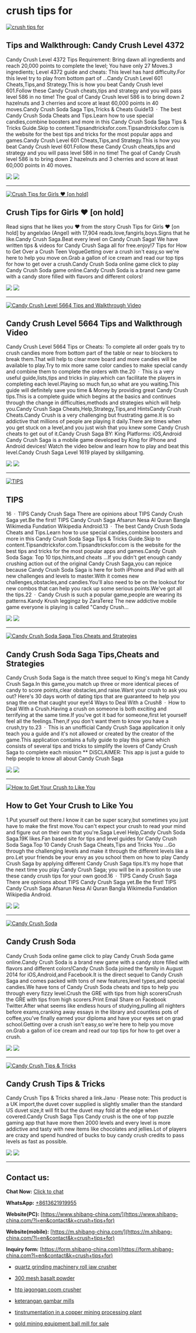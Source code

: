 # crush tips for

<a href="https://swt.shibang-china.com/?l=en&img&k=crush+tips+for" target="_blank">![crush tips for](http://static.shibang-china.com/all-800x300/760.jpg)</a>

## Tips and Walkthrough: Candy Crush Level 4372
Candy Crush Level 4372 Tips Requirement: Bring dawn all ingredients and reach 20,000 points to complete the level; You have only 27 Moves.3 ingredients; Level 4372 guide and cheats: This level has hard difficulty.For this level try to play from bottom part of …Candy Crush Level 601 Cheats,Tips,and Strategy.This is how you beat Candy Crush level 601.Follow these Candy Crush cheats,tips and strategy and you will pass level 586 in no time! The goal of Candy Crush level 586 is to bring down 2 hazelnuts and 3 cherries and score at least 60,000 points in 40 moves.Candy Crush Soda Saga Tips,Tricks &amp; Cheats Guide13&ensp;&#0183;&ensp;The best Candy Crush Soda Cheats and Tips.Learn how to use special candies,combine boosters and more in this Candy Crush Soda Saga Tips &amp; Tricks Guide.Skip to content.Tipsandtricksfor.com.Tipsandtricksfor.com is the website for the best tips and tricks for the most popular apps and games.Candy Crush Level 601 Cheats,Tips,and Strategy.This is how you beat Candy Crush level 601.Follow these Candy Crush cheats,tips and strategy and you will pass level 586 in no time! The goal of Candy Crush level 586 is to bring down 2 hazelnuts and 3 cherries and score at least 60,000 points in 40 moves.


<a href="https://whatsapp.shibangsoft.com/WhatsApp.php" target="_blank" title="WhatsApp">![](http://static.shibang-china.com/icon/whatsapp.png)</a> <a href="https://swt.shibang-china.com/?l=en&icon&k=crush+tips+for" target="_blank">![](http://static.shibang-china.com/icon/chat-en.png)</a>

---

<a href="https://swt.shibang-china.com/?l=en&img&k=crush+tips+for" target="_blank">![Crush Tips for Girls ♥ [on hold]](http://static.shibang-china.com/all-800x300/114.jpg)</a>

## Crush Tips for Girls ♥ [on hold]
Read signs that he likes you ♥ from the story Crush Tips for Girls ♥ [on hold] by angelxlao (Angel) with 17,904 reads.love,fangirls,boys.Signs that he like.Candy Crush Saga.Beat every level on Candy Crush Saga! We have written tips &amp; videos for Candy Crush Saga all for free.enjoy!7 Tips for How to Get Over a Crush Teen VogueGetting over a crush isn't easy,so we're here to help you move on.Grab a gallon of ice cream and read our top tips for how to get over a crush.Candy Crush Soda online game click to play Candy Crush Soda game online.Candy Crush Soda is a brand new game with a candy store filled with flavors and different colors!


<a href="https://whatsapp.shibangsoft.com/WhatsApp.php" target="_blank" title="WhatsApp">![](http://static.shibang-china.com/icon/whatsapp.png)</a> <a href="https://swt.shibang-china.com/?l=en&icon&k=crush+tips+for" target="_blank">![](http://static.shibang-china.com/icon/chat-en.png)</a>

---

<a href="https://swt.shibang-china.com/?l=en&img&k=crush+tips+for" target="_blank">![Candy Crush Level 5664 Tips and Walkthrough Video](http://static.shibang-china.com/all-800x300/479.jpg)</a>

## Candy Crush Level 5664 Tips and Walkthrough Video
Candy Crush Level 5664 Tips or Cheats: To complete all order goals try to crush candies more from bottom part of the table or near to blockers to break them.That will help to clear more board and more candies will be available to play.Try to mix more same color candies to make special candy and combine them to complete the orders with the.20&ensp;&#0183;&ensp;This is a very useful guide,lists,tips and tricks in play.which can facilitate the players in completing each level.Playing so much fun,so what are you waiting.This guide will definitely save you time &amp; Money by providing great Candy Crush tips.This is a complete guide which begins at the basics and continues through the change in difficulties,methods and strategies which will help you.Candy Crush Saga Cheats,Help,Strategy,Tips,and HintsCandy Crush Cheats.Candy Crush is a very challenging but frustrating game.It is so addictive that millions of people are playing it daily.There are times when you get stuck on a level,and you just wish that you knew some Candy Crush cheats to get out of it.Candy Crush Saga BY: King Platforms: iOS,Android Candy Crush Saga is a mobile game developed by King for iPhone and Android devices! Watch the video below and learn how to play and beat this level.Candy Crush Saga Level 1619 played by skillgaming.


<a href="https://whatsapp.shibangsoft.com/WhatsApp.php" target="_blank" title="WhatsApp">![](http://static.shibang-china.com/icon/whatsapp.png)</a> <a href="https://swt.shibang-china.com/?l=en&icon&k=crush+tips+for" target="_blank">![](http://static.shibang-china.com/icon/chat-en.png)</a>

---

<a href="https://swt.shibang-china.com/?l=en&img&k=crush+tips+for" target="_blank">![TIPS](http://static.shibang-china.com/all-800x300/846.jpg)</a>

## TIPS
16&ensp;&#0183;&ensp;TIPS Candy Crush Saga There are opinions about TIPS Candy Crush Saga yet.Be the first! TIPS Candy Crush Saga Afsarun Nesa Al Quran Bangla Wikimedia Fundation Wikipedia Android.13&ensp;&#0183;&ensp;The best Candy Crush Soda Cheats and Tips.Learn how to use special candies,combine boosters and more in this Candy Crush Soda Saga Tips &amp; Tricks Guide.Skip to content.Tipsandtricksfor.com.Tipsandtricksfor.com is the website for the best tips and tricks for the most popular apps and games.Candy Crush Soda Saga: Top 10 tips,hints,and cheats …If you didn't get enough candy crushing action out of the original Candy Crush Saga,you can rejoice because Candy Crush Soda Saga is here for both iPhone and iPad with all new challenges and levels to master.With it comes new challenges,obstacles,and candies.You'll also need to be on the lookout for new combos that can help you rack up some serious points.We've got all the tips.22&ensp;&#0183;&ensp;Candy Crush is such a popular game,people are wearing its patterns.Kandy Krush leggingz by ZaraTerez The new addictive mobile game everyone is playing is called &quot;Candy Crush…


<a href="https://whatsapp.shibangsoft.com/WhatsApp.php" target="_blank" title="WhatsApp">![](http://static.shibang-china.com/icon/whatsapp.png)</a> <a href="https://swt.shibang-china.com/?l=en&icon&k=crush+tips+for" target="_blank">![](http://static.shibang-china.com/icon/chat-en.png)</a>

---

<a href="https://swt.shibang-china.com/?l=en&img&k=crush+tips+for" target="_blank">![Candy Crush Soda Saga Tips,Cheats and Strategies](http://static.shibang-china.com/all-800x300/348.jpg)</a>

## Candy Crush Soda Saga Tips,Cheats and Strategies
Candy Crush Soda Saga is the match three sequel to King's mega hit Candy Crush Saga.In this game,you match up three or more identical pieces of candy to score points,clear obstacles,and raise.Want your crush to ask you out? Here's 30 days worth of dating tips that are guaranteed to help you snag the one that caught your eye!4 Ways to Deal With a Crush8&ensp;&#0183;&ensp;How to Deal With a Crush.Having a crush on someone is both exciting and terrifying at the same time.If you've got it bad for someone,first let yourself feel all the feelings.Then,if you don't want them to know you have a crush,try to.23&ensp;&#0183;&ensp;This is an unofficial Candy Crush Saga application it only teach you a guide and it's not allowed or created by the creator of the game.This application contains a fully guide to play this game which consists of several tips and tricks to simplify the lovers of Candy Crush Saga to complete each mission ** DiSCLAIMER: This app is just a guide to help people to know all about Candy Crush Saga


<a href="https://whatsapp.shibangsoft.com/WhatsApp.php" target="_blank" title="WhatsApp">![](http://static.shibang-china.com/icon/whatsapp.png)</a> <a href="https://swt.shibang-china.com/?l=en&icon&k=crush+tips+for" target="_blank">![](http://static.shibang-china.com/icon/chat-en.png)</a>

---

<a href="https://swt.shibang-china.com/?l=en&img&k=crush+tips+for" target="_blank">![How to Get Your Crush to Like You](http://static.shibang-china.com/all-800x300/479.jpg)</a>

## How to Get Your Crush to Like You
1.Put yourself out there.I know it can be super scary,but sometimes you just have to make the first move.You can't expect your crush to read your mind and figure out on their own that you're.Saga Level Help,Candy Crush Soda Saga.19K likes.Fan based site for tips and level guides for Candy Crush Soda Saga.Top 10 Candy Crush Saga Cheats,Tips and Tricks You …Go through the challenging levels and make it through the different levels like a pro.Let your friends be your envy as you school them on how to play Candy Crush Saga by applying different Candy Crush Saga tips.It’s my hope that the next time you play Candy Crush Saga; you will be in a position to use these candy crush tips for your own good.16&ensp;&#0183;&ensp;TIPS Candy Crush Saga There are opinions about TIPS Candy Crush Saga yet.Be the first! TIPS Candy Crush Saga Afsarun Nesa Al Quran Bangla Wikimedia Fundation Wikipedia Android.


<a href="https://whatsapp.shibangsoft.com/WhatsApp.php" target="_blank" title="WhatsApp">![](http://static.shibang-china.com/icon/whatsapp.png)</a> <a href="https://swt.shibang-china.com/?l=en&icon&k=crush+tips+for" target="_blank">![](http://static.shibang-china.com/icon/chat-en.png)</a>

---

<a href="https://swt.shibang-china.com/?l=en&img&k=crush+tips+for" target="_blank">![Candy Crush Soda](http://static.shibang-china.com/all-800x300/1261.jpg)</a>

## Candy Crush Soda
Candy Crush Soda online game click to play Candy Crush Soda game online.Candy Crush Soda is a brand new game with a candy store filled with flavors and different colors!Candy Crush Soda joined the family in August 2014 for iOS,Android,and Facebook.It is the direct sequel to Candy Crush Saga and comes packed with tons of new features,level types,and special candies.We have tons of Candy Crush Soda cheats and tips to help you through every fizzy level.Crush the GRE with tips from high scorersCrush the GRE with tips from high scorers.Print Email Share on Facebook Twitter.After what seems like endless hours of studying,pulling all nighters before exams,cranking away essays in the library and countless pots of coffee,you’ve finally earned your diploma and have your eyes set on grad school.Getting over a crush isn't easy,so we're here to help you move on.Grab a gallon of ice cream and read our top tips for how to get over a crush.


<a href="https://whatsapp.shibangsoft.com/WhatsApp.php" target="_blank" title="WhatsApp">![](http://static.shibang-china.com/icon/whatsapp.png)</a> <a href="https://swt.shibang-china.com/?l=en&icon&k=crush+tips+for" target="_blank">![](http://static.shibang-china.com/icon/chat-en.png)</a>

---

<a href="https://swt.shibang-china.com/?l=en&img&k=crush+tips+for" target="_blank">![Candy Crush Tips &amp; Tricks](http://static.shibang-china.com/all-800x300/1091.jpg)</a>

## Candy Crush Tips &amp; Tricks
Candy Crush Tips &amp; Tricks shared a link.Janu &#183; Please note: This product is a UK import,the duvet cover supplied is slightly smaller than the standard US duvet size,it will fit but the duvet may fold at the edge when covered.Candy Crush Saga Tips Candy crush is the one of top puzzle gaming app that have more then 2000 levels and every level is more addictive and tasty with new items like chocolates and jellies.Lot of players are crazy and spend hundred of bucks to buy candy crush credits to pass levels as fast as possible.

<a href="https://whatsapp.shibangsoft.com/WhatsApp.php" target="_blank" title="WhatsApp">![](http://static.shibang-china.com/icon/whatsapp.png)</a> <a href="https://swt.shibang-china.com/?l=en&icon&k=crush+tips+for" target="_blank">![](http://static.shibang-china.com/icon/chat-en.png)</a>

---
## Contact us:

**Chat Now:** [Click to chat](https://swt.shibang-china.com?l=en&contact&k=crush+tips+for)

**WhatsApp:**  [+8613621919955](https://whatsapp.shibangsoft.com/WhatsApp.php)

**Website(PC):** [https://www.shibang-china.com/](https://www.shibang-china.com/?l=en&contact&k=crush+tips+for)

**Website(mobile):** [https://m.shibang-china.com/](https://m.shibang-china.com/?l=en&contact&k=crush+tips+for)

**Inquiry form:** [https://form.shibang-china.com](https://form.shibang-china.com?l=en&contact&k=crush+tips+for)

* [quartz grinding machinery roll jaw crusher](../141/quartz%20grinding%20machinery%20roll%20jaw%20crusher.md)

* [300 mesh basalt powder](../149/300%20mesh%20basalt%20powder.md)

* [htp jagongan coom crusher](../143/htp%20jagongan%20coom%20crusher.md)

* [keterangan gambar mills](../143/keterangan%20gambar%20mills.md)

* [tinstrumentation in a copper mining processing plant](../144/tinstrumentation%20in%20a%20copper%20mining%20processing%20plant.md)

* [gold mining equipment ball mill for sale](../149/gold%20mining%20equipment%20ball%20mill%20for%20sale.md)